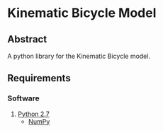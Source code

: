# Kinematic Bicycle Model

## Abstract
A python library for the Kinematic Bicycle model.

## Requirements
### Software
1. [Python 2.7](https://www.python.org/download/releases/2.7/)
   - [NumPy](https://pypi.org/project/numpy/)
